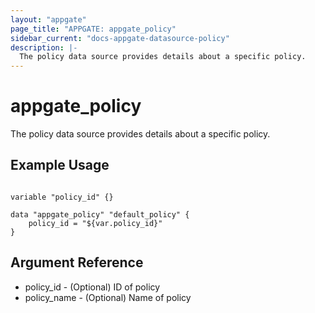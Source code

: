 ```yaml
---
layout: "appgate"
page_title: "APPGATE: appgate_policy"
sidebar_current: "docs-appgate-datasource-policy"
description: |-
  The policy data source provides details about a specific policy.
---
```


# appgate_policy

The policy data source provides details about a specific policy.


## Example Usage

```hcl

variable "policy_id" {}

data "appgate_policy" "default_policy" {
    policy_id = "${var.policy_id}"
}

```

## Argument Reference

* policy_id - (Optional) ID of policy
* policy_name - (Optional) Name of policy
